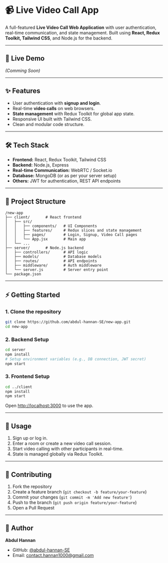 # 📹 Live Video Call App

A full-featured **Live Video Call Web Application** with user authentication, real-time communication, and state management. Built using **React, Redux Toolkit, Tailwind CSS**, and Node.js for the backend.

---

## 🚀 Live Demo

*(Comming Soon)*

---

## ✨ Features

* User authentication with **signup and login**.
* Real-time **video calls** on web browsers.
* **State management** with Redux Toolkit for global app state.
* Responsive UI built with Tailwind CSS.
* Clean and modular code structure.

---

## 🛠 Tech Stack

* **Frontend:** React, Redux Toolkit, Tailwind CSS
* **Backend:** Node.js, Express
* **Real-time Communication:** WebRTC / Socket.io
* **Database:** MongoDB (or as per your server setup)
* **Others:** JWT for authentication, REST API endpoints

---

## 📁 Project Structure

```
/new-app
├── client/       # React frontend
│   ├── src/
│   │   ├── components/   # UI Components
│   │   ├── features/     # Redux slices and state management
│   │   ├── pages/        # Login, Signup, Video Call pages
│   │   └── App.jsx       # Main app
│   └── ...
├── server/       # Node.js backend
│   ├── controllers/      # API logic
│   ├── models/           # Database models
│   ├── routes/           # API endpoints
│   ├── middleware/       # Auth middleware
│   └── server.js         # Server entry point
└── package.json
```

---

## ⚡ Getting Started

### 1. Clone the repository

```bash
git clone https://github.com/abdul-hannan-SE/new-app.git
cd new-app
```

### 2. Backend Setup

```bash
cd server
npm install
# Setup environment variables (e.g., DB connection, JWT secret)
npm start
```

### 3. Frontend Setup

```bash
cd ../client
npm install
npm start
```

Open [http://localhost:3000](http://localhost:3000) to use the app.

---

## 🚀 Usage

1. Sign up or log in.
2. Enter a room or create a new video call session.
3. Start video calling with other participants in real-time.
4. State is managed globally via Redux Toolkit.

---

## 🤝 Contributing

1. Fork the repository
2. Create a feature branch (`git checkout -b feature/your-feature`)
3. Commit your changes (`git commit -m 'Add new feature'`)
4. Push to the branch (`git push origin feature/your-feature`)
5. Open a Pull Request

---

## 👤 Author

**Abdul Hannan**

* GitHub: [@abdul-hannan-SE](https://github.com/abdul-hannan-SE)
* Email: [contact.hannan1000@gmail.com](mailto:contact.hannan1000@gmail.com)
